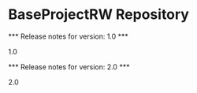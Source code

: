 # BaseProjectRW Repository

*** Release notes for version: 1.0 ***

1.0

*** Release notes for version: 2.0 ***

2.0